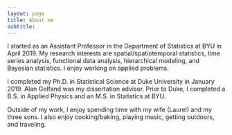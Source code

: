 ```yaml
---
layout: page
title: About me
subtitle:
---
```


I started as an Assistant Professor in the Department of Statistics at BYU in April 2019. My research interests are spatial/spatiotemporal statistics, time series analysis, functional data analysis, hierarchical modeling, and Bayesian statistics. I enjoy working on applied problems.

I completed my Ph.D. in Statistical Science at Duke University in January 2019. Alan Gelfand was my dissertation advisor. Prior to Duke, I completed a B.S. in Applied Physics and an M.S. in Statistics at BYU. 

Outside of my work, I enjoy spending time with my wife (Laurel) and my three sons. I also enjoy cooking/baking, playing music, getting outdoors, and traveling.
